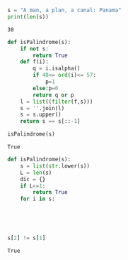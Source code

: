 

```python
s = "A man, a plan, a canal: Panama"
print(len(s))
```

    30



```python
def isPalindrome(s):
    if not s:
        return True
    def f(i):
        q = i.isalpha()
        if 48<= ord(i)<= 57:
            p=1
        else:p=0
        return q or p
    l = list((filter(f,s)))
    s = ''.join(l)
    s = s.upper()
    return s == s[::-1]
```


```python
isPalindrome(s)
```




    True




```python
def isPalindrome(s):
    s = list(str.lower(s))
    L = len(s)
    dic = {}
    if L<=1:
        return True
    for i in s:

            
            
            
```


```python
s[2] != s[1]
```




    True


